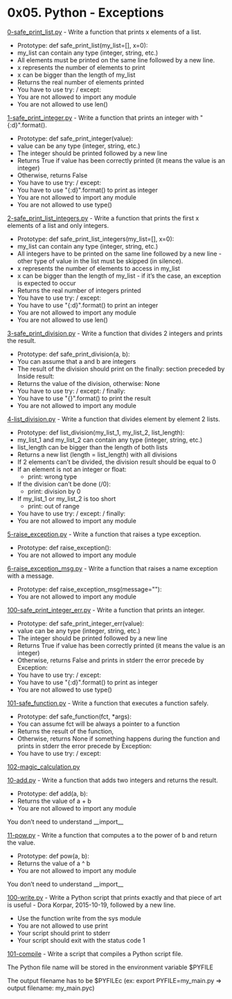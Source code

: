 # 0x05. Python - Exceptions

[0-safe_print_list.py](./0-safe_print_list.py) - Write a function that prints x elements of a list.

- Prototype: def safe_print_list(my_list=[], x=0):
- my_list can contain any type (integer, string, etc.)
- All elements must be printed on the same line followed by a new line.
- x represents the number of elements to print
- x can be bigger than the length of my_list
- Returns the real number of elements printed
- You have to use try: / except:
- You are not allowed to import any module
- You are not allowed to use len()

[1-safe_print_integer.py](./1-safe_print_integer.py) - Write a function that prints an integer with "{:d}".format().

- Prototype: def safe_print_integer(value):
- value can be any type (integer, string, etc.)
- The integer should be printed followed by a new line
- Returns True if value has been correctly printed (it means the value is an integer)
- Otherwise, returns False
- You have to use try: / except:
- You have to use "{:d}".format() to print as integer
- You are not allowed to import any module
- You are not allowed to use type()

[2-safe_print_list_integers.py](./2-safe_print_list_integers.py) - Write a function that prints the first x elements of a list and only integers.

- Prototype: def safe_print_list_integers(my_list=[], x=0):
- my_list can contain any type (integer, string, etc.)
- All integers have to be printed on the same line followed by a new line - other type of value in the list must be skipped (in silence).
- x represents the number of elements to access in my_list
- x can be bigger than the length of my_list - if it’s the case, an exception is expected to occur
- Returns the real number of integers printed
- You have to use try: / except:
- You have to use "{:d}".format() to print an integer
- You are not allowed to import any module
- You are not allowed to use len()

[3-safe_print_division.py](./3-safe_print_division.py) - Write a function that divides 2 integers and prints the result.

- Prototype: def safe_print_division(a, b):
- You can assume that a and b are integers
- The result of the division should print on the finally: section preceded by Inside result:
- Returns the value of the division, otherwise: None
- You have to use try: / except: / finally:
- You have to use "{}".format() to print the result
- You are not allowed to import any module

[4-list_division.py](./4-list_division.py) - Write a function that divides element by element 2 lists.

- Prototype: def list_division(my_list_1, my_list_2, list_length):
- my_list_1 and my_list_2 can contain any type (integer, string, etc.)
- list_length can be bigger than the length of both lists
- Returns a new list (length = list_length) with all divisions
- If 2 elements can’t be divided, the division result should be equal to 0
- If an element is not an integer or float:
  - print: wrong type
- If the division can’t be done (/0):
  - print: division by 0
- If my_list_1 or my_list_2 is too short
  - print: out of range
- You have to use try: / except: / finally:
- You are not allowed to import any module

[5-raise_exception.py](./5-raise_exception.py) - Write a function that raises a type exception.

- Prototype: def raise_exception():
- You are not allowed to import any module

[6-raise_exception_msg.py](./6-raise_exception_msg.py) - Write a function that raises a name exception with a message.

- Prototype: def raise_exception_msg(message=""):
- You are not allowed to import any module

[100-safe_print_integer_err.py](./100-safe_print_integer_err.py) - Write a function that prints an integer.

- Prototype: def safe_print_integer_err(value):
- value can be any type (integer, string, etc.)
- The integer should be printed followed by a new line
- Returns True if value has been correctly printed (it means the value is an integer)
- Otherwise, returns False and prints in stderr the error precede by Exception:
- You have to use try: / except:
- You have to use "{:d}".format() to print as integer
- You are not allowed to use type()

[101-safe_function.py](./101-safe_function.py) - Write a function that executes a function safely.

- Prototype: def safe_function(fct, \*args):
- You can assume fct will be always a pointer to a function
- Returns the result of the function,
- Otherwise, returns None if something happens during the function and prints in stderr the error precede by Exception:
- You have to use try: / except:

[102-magic_calculation.py](./102-magic_calculation.py)

[10-add.py](./10-add.py) - Write a function that adds two integers and returns the result.

- Prototype: def add(a, b):
- Returns the value of a + b
- You are not allowed to import any module

You don’t need to understand \_\_import\_\_

[11-pow.py](./11-pow.py) - Write a function that computes a to the power of b and return the value.

- Prototype: def pow(a, b):
- Returns the value of a ^ b
- You are not allowed to import any module

You don’t need to understand \_\_import\_\_

[100-write.py](./100-write.py) - Write a Python script that prints exactly and that piece of art is useful - Dora Korpar, 2015-10-19, followed by a new line.

- Use the function write from the sys module
- You are not allowed to use print
- Your script should print to stderr
- Your script should exit with the status code 1

[101-compile](./101-compile) - Write a script that compiles a Python script file.

The Python file name will be stored in the environment variable $PYFILE

The output filename has to be $PYFILEc (ex: export PYFILE=my_main.py => output filename: my_main.pyc)
